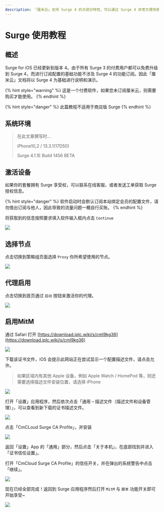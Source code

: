 ```yaml
---
description: 「厘米云」支持 Surge 4 的大部分特性，可以通过 Surge 4 非常方便地使用「厘米云」服务。
---
```


# Surge 使用教程

## 概述

Surge for iOS 已经更新到版本 4。由于所有 Surge 3 的付费用户都可以免费升级到 Surge 4，而进行订阅配置的基础功能不涉及 Surge 4 的功能订阅。因此「厘米云」文档将以 Surge 4 为基础进行说明和演示。

{% hint style="warning" %}
这是一个付费软件，如果您未订阅厘米云，则需要购买才能使用。
{% endhint %}

{% hint style="danger" %}
此篇教程不适用于商店版 Surge
{% endhint %}

## 系统环境

> 在此文章撰写时…
>
> iPhone10,2 / 13.3.1\(17D50\)
>
> Surge 4.1.1E Build 1456 BETA

## 激活设备

如果你的套餐拥有 Surge 享受权，可以联系在线客服，或者发送工单获取 Surge 授权信息。

{% hint style="danger" %}
软件启动时会默认订阅本站绑定会员的配置文件，请勿借出订阅与他人，因此导致的流量问题一概自行买账。
{% endhint %}

将获取到的信息按照要求填入软件输入框内点击 `Continue` 

![](../.gitbook/assets/img_1300.PNG)

## 选择节点

点击切换到策略组页面选择 `Proxy` 你所希望使用的节点。

![](../.gitbook/assets/img_1301.PNG)

## 代理启用

点击切换到首页通过 `启动` 按钮来激活你的代理。

![](../.gitbook/assets/img_1302.PNG)

## 启用MitM

通过 Safari 打开 [https://download.iplc.wiki/s/cml9kg36](https://download.iplc.wiki/s/cml9kg36) 

![](../.gitbook/assets/img_1303.PNG)

下载该证书文件，iOS 会提示此网站正在尝试显示一个配置描述文件，请点击允许。

> 如果区域内有其他 Apple 设备，例如 Apple Watch / HomePod 等，则还需要选择描述文件安装位置，请选择 iPhone

![](../.gitbook/assets/img_1304.PNG)

打开「设置」应用程序，然后依次点击「通用 – 描述文件（描述文件和设备管理）」，可以查看到新下载的证书描述文件。

![](../.gitbook/assets/img_1305.PNG)

点击「CmCLoud Surge CA Profile」，并安装

![](../.gitbook/assets/img_1307.PNG)

返回「设置」App 的「通用」部分，然后点击「关于本机」，在底部找到并进入「证书信任设置」。

打开「CmCloud Surge CA Profile」的信任开关，并在弹出的系统警告中点击「继续」。

![](../.gitbook/assets/img_1310.PNG)

现在已经全部完成！返回到 Surge 应用程序然后打开 `MitM` 与 `脚本` 功能开关即可开始享受~

![](../.gitbook/assets/img_1309.PNG)

